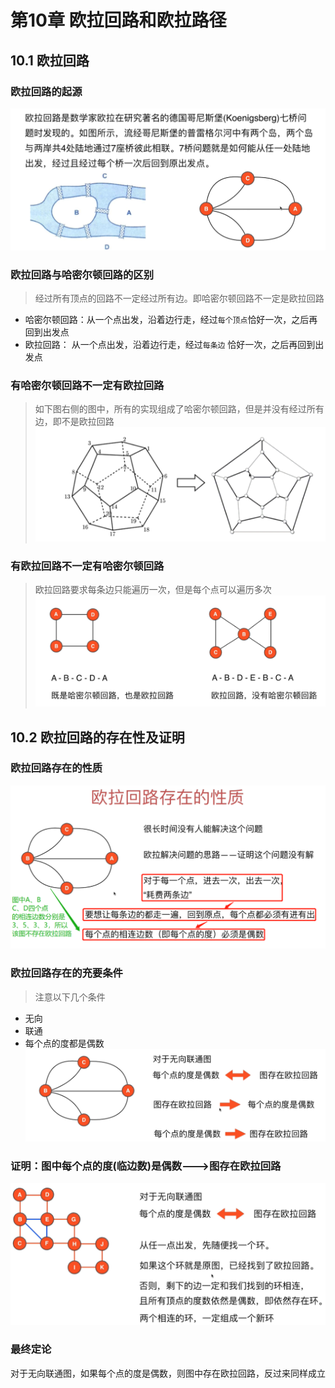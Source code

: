 # 第10章 欧拉回路和欧拉路径

## 10.1 欧拉回路

### 欧拉回路的起源
![欧拉回路的起源](images/第10章_欧拉回路和欧拉路径/欧拉回路的起源.png)

### 欧拉回路与哈密尔顿回路的区别
> 经过所有顶点的回路不一定经过所有边。即哈密尔顿回路不一定是欧拉回路
+ 哈密尔顿回路：从一个点出发，沿着边行走，经过`每个顶点`恰好一次，之后再回到出发点
+ 欧拉回路：    从一个点出发，沿着边行走，经过`每条边`  恰好一次，之后再回到出发点

### 有哈密尔顿回路不一定有欧拉回路
> 如下图右侧的图中，所有的实现组成了哈密尔顿回路，但是并没有经过所有边，即不是欧拉回路
![哈密尔顿回路不一定是欧拉回路](images/第10章_欧拉回路和欧拉路径/有哈密尔顿回路不一定有欧拉回路.png)

### 有欧拉回路不一定有哈密尔顿回路
> 欧拉回路要求每条边只能遍历一次，但是每个点可以遍历多次
![有欧拉回路不一定有哈密尔顿回路](images/第10章_欧拉回路和欧拉路径/有欧拉回路不一定有哈密尔顿回路.png)

## 10.2 欧拉回路的存在性及证明

### 欧拉回路存在的性质
![欧拉回路存在的性质](images/第10章_欧拉回路和欧拉路径/欧拉回路存在的性质.png)

### 欧拉回路存在的充要条件
> 注意以下几个条件
+ 无向
+ 联通
+ 每个点的度都是偶数
![欧拉回路的性质](images/第10章_欧拉回路和欧拉路径/欧拉回路的性质.png)

### 证明：图中每个点的度(临边数)是偶数--->图存在欧拉回路
![图中每个点的度是偶数则图存在欧拉回路](images/第10章_欧拉回路和欧拉路径/图中每个点的度是偶数则图存在欧拉回路.png)

### 最终定论
对于无向联通图，如果每个点的度是偶数，则图中存在欧拉回路，反过来同样成立
